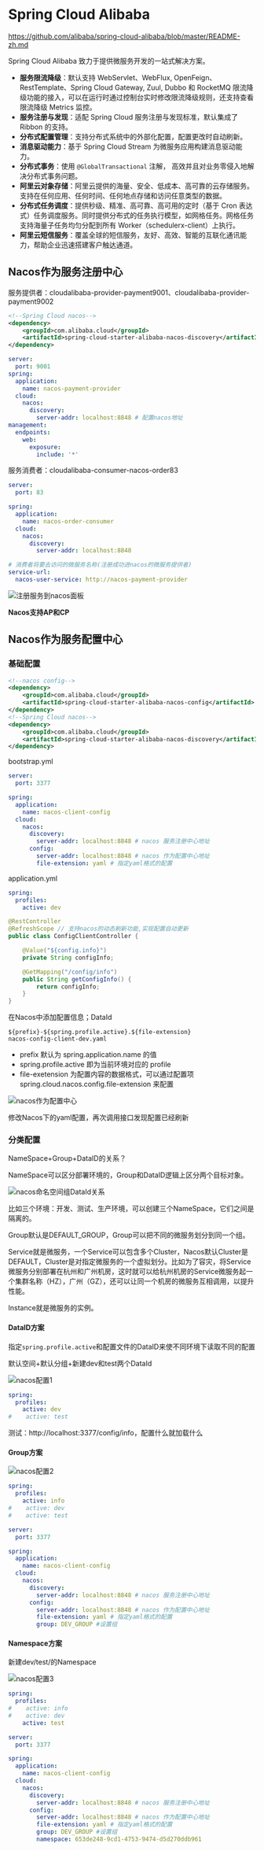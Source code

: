 # Spring Cloud Alibaba

https://github.com/alibaba/spring-cloud-alibaba/blob/master/README-zh.md

Spring Cloud Alibaba 致力于提供微服务开发的一站式解决方案。

- **服务限流降级**：默认支持 WebServlet、WebFlux, OpenFeign、RestTemplate、Spring Cloud Gateway, Zuul, Dubbo 和 RocketMQ 限流降级功能的接入，可以在运行时通过控制台实时修改限流降级规则，还支持查看限流降级 Metrics 监控。
- **服务注册与发现**：适配 Spring Cloud 服务注册与发现标准，默认集成了 Ribbon 的支持。
- **分布式配置管理**：支持分布式系统中的外部化配置，配置更改时自动刷新。
- **消息驱动能力**：基于 Spring Cloud Stream 为微服务应用构建消息驱动能力。
- **分布式事务**：使用 `@GlobalTransactional` 注解， 高效并且对业务零侵入地解决分布式事务问题。
- **阿里云对象存储**：阿里云提供的海量、安全、低成本、高可靠的云存储服务。支持在任何应用、任何时间、任何地点存储和访问任意类型的数据。
- **分布式任务调度**：提供秒级、精准、高可靠、高可用的定时（基于 Cron 表达式）任务调度服务。同时提供分布式的任务执行模型，如网格任务。网格任务支持海量子任务均匀分配到所有 Worker（schedulerx-client）上执行。
- **阿里云短信服务**：覆盖全球的短信服务，友好、高效、智能的互联化通讯能力，帮助企业迅速搭建客户触达通道。

## Nacos作为服务注册中心

服务提供者：cloudalibaba-provider-payment9001、cloudalibaba-provider-payment9002

```xml
<!--Spring Cloud nacos-->
<dependency>
    <groupId>com.alibaba.cloud</groupId>
    <artifactId>spring-cloud-starter-alibaba-nacos-discovery</artifactId>
</dependency>
```

```yaml
server:
  port: 9001
spring:
  application:
    name: nacos-payment-provider
  cloud:
    nacos:
      discovery:
        server-addr: localhost:8848 # 配置nacos地址
management:
  endpoints:
    web:
      exposure:
        include: '*'
```

服务消费者：cloudalibaba-consumer-nacos-order83

```yaml
server:
  port: 83

spring:
  application:
    name: nacos-order-consumer
  cloud:
    nacos:
      discovery:
        server-addr: localhost:8848

# 消费者将要去访问的微服务名称(注册成功进nacos的微服务提供者)
service-url:
  nacos-user-service: http://nacos-payment-provider
```

![注册服务到nacos面板](https://github.com/jackhusky/springcloud/blob/master/images/注册服务到nacos面板.png)

**Nacos支持AP和CP**

## Nacos作为服务配置中心

### 基础配置

```xml
<!--nacos config-->
<dependency>
    <groupId>com.alibaba.cloud</groupId>
    <artifactId>spring-cloud-starter-alibaba-nacos-config</artifactId>
</dependency>
<!--Spring Cloud nacos-->
<dependency>
    <groupId>com.alibaba.cloud</groupId>
    <artifactId>spring-cloud-starter-alibaba-nacos-discovery</artifactId>
</dependency>
```

bootstrap.yml

```yaml
server:
  port: 3377

spring:
  application:
    name: nacos-client-config
  cloud:
    nacos:
      discovery:
        server-addr: localhost:8848 # nacos 服务注册中心地址
      config:
        server-addr: localhost:8848 # nacos 作为配置中心地址
        file-extension: yaml # 指定yaml格式的配置
```

application.yml

```yaml
spring:
  profiles:
    active: dev
```

```java
@RestController
@RefreshScope // 支持nacos的动态刷新功能,实现配置自动更新
public class ConfigClientController {

    @Value("${config.info}")
    private String configInfo;

    @GetMapping("/config/info")
    public String getConfigInfo() {
        return configInfo;
    }
}
```

在Nacos中添加配置信息；DataId

~~~log
${prefix}-${spring.profile.active}.${file-extension}
nacos-config-client-dev.yaml
~~~

- prefix 默认为 spring.application.name 的值
- spring.profile.active 即为当前环境对应的 profile
- file-exetension 为配置内容的数据格式，可以通过配置项 spring.cloud.nacos.config.file-extension 来配置

![nacos作为配置中心](https://github.com/jackhusky/springcloud/blob/master/images/nacos作为配置中心.png)

修改Nacos下的yaml配置，再次调用接口发现配置已经刷新

### 分类配置

NameSpace+Group+DataID的关系？

NameSpace可以区分部署环境的，Group和DataID逻辑上区分两个目标对象。

![nacos命名空间组DataId关系](https://github.com/jackhusky/springcloud/blob/master/images/nacos命名空间组DataId关系.png)

比如三个环境：开发、测试、生产环境，可以创建三个NameSpace，它们之间是隔离的。

Group默认是DEFAULT_GROUP，Group可以把不同的微服务划分到同一个组。

Service就是微服务，一个Service可以包含多个Cluster，Nacos默认Cluster是DEFAULT，Cluster是对指定微服务的一个虚拟划分。比如为了容灾，将Service微服务分别部署在杭州和广州机房，这时就可以给杭州机房的Service微服务起一个集群名称（HZ），广州（GZ），还可以让同一个机房的微服务互相调用，以提升性能。

Instance就是微服务的实例。

#### DataID方案

指定`spring.profile.active`和配置文件的DataID来使不同环境下读取不同的配置

默认空间+默认分组+新建dev和test两个DataId

![nacos配置1](https://github.com/jackhusky/springcloud/blob/master/images/nacos配置1.png)

```yaml
spring:
  profiles:
    active: dev
#    active: test
```

测试：http://localhost:3377/config/info，配置什么就加载什么

#### Group方案

![nacos配置2](https://github.com/jackhusky/springcloud/blob/master/images/nacos配置2.png)

```yaml
spring:
  profiles:
    active: info
#    active: dev
#    active: test
```

```yaml
server:
  port: 3377

spring:
  application:
    name: nacos-client-config
  cloud:
    nacos:
      discovery:
        server-addr: localhost:8848 # nacos 服务注册中心地址
      config:
        server-addr: localhost:8848 # nacos 作为配置中心地址
        file-extension: yaml # 指定yaml格式的配置
        group: DEV_GROUP #设置组
```

#### Namespace方案

新建dev/test/的Namespace

![nacos配置3](https://github.com/jackhusky/springcloud/blob/master/images/nacos配置3.png)

```yaml
spring:
  profiles:
#    active: info
#    active: dev
    active: test
```

```yaml
server:
  port: 3377

spring:
  application:
    name: nacos-client-config
  cloud:
    nacos:
      discovery:
        server-addr: localhost:8848 # nacos 服务注册中心地址
      config:
        server-addr: localhost:8848 # nacos 作为配置中心地址
        file-extension: yaml # 指定yaml格式的配置
        group: DEV_GROUP #设置组
        namespace: 653de248-9cd1-4753-9474-d5d270ddb961
```